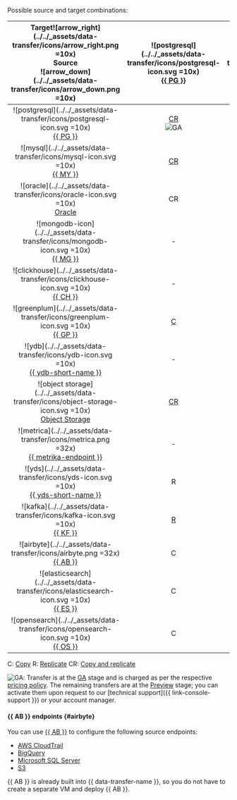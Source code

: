 Possible source and target combinations:



|     Target![arrow_right](../../_assets/data-transfer/icons/arrow_right.png =10x)<br>Source<br>![arrow_down](../../_assets/data-transfer/icons/arrow_down.png =10x)      | ![postgresql](../../_assets/data-transfer/icons/postgresql-icon.svg =10x)<br>[{{ PG }}](../../data-transfer/operations/endpoint/target/postgresql.md) | ![mysql](../../_assets/data-transfer/icons/mysql-icon.svg =10x)<br>[{{ MY }}](../../data-transfer/operations/endpoint/target/mysql.md) | ![mongodb](../../_assets/data-transfer/icons/mongodb-icon.svg =10x)<br>[{{ MG }}](../../data-transfer/operations/endpoint/target/mongodb.md) | ![clickhouse](../../_assets/data-transfer/icons/clickhouse-icon.svg =10x)<br>[{{ CH }}](../../data-transfer/operations/endpoint/target/clickhouse.md) | ![greenplum](../../_assets/data-transfer/icons/greenplum-icon.svg =10x)<br>[{{ GP }}](../../data-transfer/operations/endpoint/target/greenplum.md) | ![ydb](../../_assets/data-transfer/icons/ydb-icon.svg =10x)<br>[{{ ydb-short-name }}](../../data-transfer/operations/endpoint/target/yandex-database.md) | ![object storage](../../_assets/data-transfer/icons/object-storage-icon.svg =10x)<br>[Object Storage](../../data-transfer/operations/endpoint/target/object-storage.md) | ![apache kafka](../../_assets/data-transfer/icons/kafka-icon.svg =10x)<br>[Apache Kafka](../../data-transfer/operations/endpoint/target/kafka.md) | ![yds](../../_assets/data-transfer/icons/yds-icon.svg =10x)<br>[{{ yds-short-name }}](../../data-transfer/operations/endpoint/target/data-streams.md) | ![elasticsearch](../../_assets/data-transfer/icons/elasticsearch-icon.svg =10x)<br>[{{ ES }}](../../data-transfer/operations/endpoint/target/elasticsearch.md) | ![opensearch](../../_assets/data-transfer/icons/opensearch-icon.svg =10x)<br>[{{ OS }}](../../data-transfer/operations/endpoint/target/opensearch.md) |      ![arrow_left](../../_assets/data-transfer/icons/arrow_left.png =10x)Target<br>Source<br>![arrow_down](../../_assets/data-transfer/icons/arrow_down.png =10x)       |
|:-----------------------------------------------------------------------------------------------------------------------------------------------------------------------:|:-----------------------------------------------------------------------------------------------------------------------------------------------------:|:--------------------------------------------------------------------------------------------------------------------------------------:|:--------------------------------------------------------------------------------------------------------------------------------------------:|:-----------------------------------------------------------------------------------------------------------------------------------------------------:|:--------------------------------------------------------------------------------------------------------------------------------------------------:|:--------------------------------------------------------------------------------------------------------------------------------------------------------:|:-----------------------------------------------------------------------------------------------------------------------------------------------------------------------:|:-------------------------------------------------------------------------------------------------------------------------------------------------:|:-----------------------------------------------------------------------------------------------------------------------------------------------------:|:--------------------------------------------------------------------------------------------------------------------------------------------------------------:|:-----------------------------------------------------------------------------------------------------------------------------------------------------:|:-----------------------------------------------------------------------------------------------------------------------------------------------------------------------:|
| ![postgresql](../../_assets/data-transfer/icons/postgresql-icon.svg =10x)<br>[{{ PG }}](../../data-transfer/operations/endpoint/source/postgresql.md) | [CR](../../data-transfer/tutorials/managed-postgresql.md)<br>![GA](../../_assets/console-icons/credit-card.svg) | [CR](../../data-transfer/tutorials/mpg-to-mmy.md) | - | [CR](../../data-transfer/tutorials/rdbms-to-clickhouse.md)<br>![GA](../../_assets/console-icons/credit-card.svg) | [C](../../data-transfer/tutorials/managed-greenplum.md)R | [CR](../../data-transfer/tutorials/mpg-to-ydb.md) | [C](../../data-transfer/tutorials/mpg-to-objstorage.md) | [CR](../../data-transfer/tutorials/cdc-mpg.md)<br>![GA](../../_assets/console-icons/credit-card.svg) | [CR](../../data-transfer/tutorials/mpg-to-yds.md) | C | C | ![postgresql](../../_assets/data-transfer/icons/postgresql-icon.svg =10x)<br>[{{ PG }}](../../data-transfer/operations/endpoint/source/postgresql.md) |
| ![mysql](../../_assets/data-transfer/icons/mysql-icon.svg =10x)<br>[{{ MY }}](../../data-transfer/operations/endpoint/source/mysql.md) | [CR](../../data-transfer/tutorials/mmy-to-mpg.md) | [C](../../data-transfer/tutorials/managed-mysql.md)R<br>![GA](../../_assets/console-icons/credit-card.svg) | - | [CR](../../data-transfer/tutorials/mysql-to-clickhouse)<br>![GA](../../_assets/console-icons/credit-card.svg) | [CR](../../data-transfer/tutorials/mmy-to-mgp.md) | [CR](../../data-transfer/tutorials/managed-mysql-to-ydb.md) | [C](../../data-transfer/tutorials/mmy-objs-migration.md) | [CR](../../data-transfer/tutorials/cdc-mmy.md)<br>![GA](../../_assets/console-icons/credit-card.svg) | [CR](../../data-transfer/tutorials/mmy-to-yds.md) | - | - | ![mysql](../../_assets/data-transfer/icons/mysql-icon.svg =10x)<br>[{{ MY }}](../../data-transfer/operations/endpoint/source/mysql.md) |
| ![oracle](../../_assets/data-transfer/icons/oracle-icon.svg =10x)<br>[Oracle](../../data-transfer/operations/endpoint/source/oracle.md) | CR | - | - | CR | CR | - | - | - | - | - | - | ![oracle](../../_assets/data-transfer/icons/oracle-icon.svg =10x)<br>[Oracle](../../data-transfer/operations/endpoint/source/oracle.md) |
| ![mongodb-icon](../../_assets/data-transfer/icons/mongodb-icon.svg =10x)<br>[{{ MG }}](../../data-transfer/operations/endpoint/source/mongodb.md) | - | - | [CR](../../data-transfer/tutorials/managed-mongodb.md)<br>![GA](../../_assets/console-icons/credit-card.svg) | - | - | - | C | - | - | - | - | ![mongodb-icon](../../_assets/data-transfer/icons/mongodb-icon.svg =10x)<br>[{{ MG }}](../../data-transfer/operations/endpoint/source/mongodb.md) |
| ![clickhouse](../../_assets/data-transfer/icons/clickhouse-icon.svg =10x)<br>[{{ CH }}](../../data-transfer/operations/endpoint/source/clickhouse.md) | - | - | - | [C](../../data-transfer/tutorials/managed-clickhouse.md)<br>![GA](../../_assets/console-icons/credit-card.svg) | - | - | - | - | - | - | - | ![clickhouse](../../_assets/data-transfer/icons/clickhouse-icon.svg =10x)<br>[{{ CH }}](../../data-transfer/operations/endpoint/source/clickhouse.md) |
| ![greenplum](../../_assets/data-transfer/icons/greenplum-icon.svg =10x)<br>[{{ GP }}](../../data-transfer/operations/endpoint/source/greenplum.md) | [C](../../data-transfer/tutorials/greenplum-to-postgresql.md) | - | - | [C](../../data-transfer/tutorials/greenplum-to-clickhouse.md)<br>![GA](../../_assets/console-icons/credit-card.svg) | [C](../../data-transfer/tutorials/managed-greenplum.md) | - | - | - | - | - | - | ![greenplum](../../_assets/data-transfer/icons/greenplum-icon.svg =10x)<br>[{{ GP }}](../../data-transfer/operations/endpoint/source/greenplum.md) |
| ![ydb](../../_assets/data-transfer/icons/ydb-icon.svg =10x)<br>[{{ ydb-short-name }}](../../data-transfer/operations/endpoint/source/ydb.md) | - | - | - | [CR](../../data-transfer/tutorials/ydb-to-clickhouse.md) | - | - | [C](../../data-transfer/tutorials/ydb-to-object-storage.md) | [CR](../../data-transfer/tutorials/cdc-ydb.md) | [CR](../../data-transfer/tutorials/ydb-to-yds.md) | - | - | ![ydb](../../_assets/data-transfer/icons/ydb-icon.svg =10x)<br>[{{ ydb-short-name }}](../../data-transfer/operations/endpoint/source/ydb.md) |
| ![object storage](../../_assets/data-transfer/icons/object-storage-icon.svg =10x)<br>[Object Storage](../../data-transfer/operations/endpoint/source/object-storage.md) | [CR](../../data-transfer/tutorials/object-storage-to-postgresql.md) | [CR](../../data-transfer/tutorials/objs-mmy-migration.md) | - | [CR](../../data-transfer/tutorials/object-storage-to-clickhouse.md) | [CR](../../data-transfer/tutorials/object-storage-to-greenplum.md) | [CR](../../data-transfer/tutorials/object-storage-to-ydb.md) | - | - | - | - | - | ![object storage](../../_assets/data-transfer/icons/object-storage-icon.svg =10x)<br>[Object Storage](../../data-transfer/operations/endpoint/source/object-storage.md) |
| ![metrica](../../_assets/data-transfer/icons/metrica.png =32x)<br>[{{ metrika-endpoint }}](../../data-transfer/operations/endpoint/source/metrika.md) | - | - | - | [R](../../data-transfer/tutorials/metrika-to-clickhouse.md) | - | - | - | - | - | - | - | ![metrica](../../_assets/data-transfer/icons/metrica.png =32x)<br>[{{ metrika-endpoint }}](../../data-transfer/operations/endpoint/source/metrika.md) |
| ![yds](../../_assets/data-transfer/icons/yds-icon.svg =10x)<br>[{{ yds-short-name }}](../../data-transfer/operations/endpoint/source/data-streams.md) | R | R | R | [R](../../data-transfer/tutorials/yds-to-clickhouse.md)<br>![GA](../../_assets/console-icons/credit-card.svg) | R | R<br>![GA](../../_assets/console-icons/credit-card.svg) | [R](../../data-transfer/tutorials/yds-to-objstorage.md) | R<br>![GA](../../_assets/console-icons/credit-card.svg) | R | R | [R](../../data-transfer/tutorials/trails-to-os.md) | ![yds](../../_assets/data-transfer/icons/yds-icon.svg =10x)<br>[{{ yds-full-name }}](../../data-transfer/operations/endpoint/source/data-streams.md) |
| ![kafka](../../_assets/data-transfer/icons/kafka-icon.svg =10x)<br>[{{ KF }}](../../data-transfer/operations/endpoint/source/kafka.md) | [R](../../data-transfer/tutorials/mkf-to-mpg.md) | [R](../../data-transfer/tutorials/mkf-to-mmy.md) | [R](../../data-transfer/tutorials/mkf-to-mmg.md) | [R](../../data-transfer/tutorials/mkf-to-mch.md) | [R](../../data-transfer/tutorials/managed-kafka-to-greenplum.md) | [R](../../data-transfer/tutorials/mkf-to-ydb.md)<br>![GA](../../_assets/console-icons/credit-card.svg) | R | [R](../../data-transfer/tutorials/mkf-to-mkf.md)<br>![GA](../../_assets/console-icons/credit-card.svg) | [R](../../data-transfer/tutorials/mkf-to-yds.md) | P | [R](../../data-transfer/tutorials/mkf-to-mos.md) | ![kafka](../../_assets/data-transfer/icons/kafka-icon.svg =10x)<br>[{{ KF }}](../../data-transfer/operations/endpoint/source/kafka.md) |
| ![airbyte](../../_assets/data-transfer/icons/airbyte.png =32x)<br>[{{ AB }}](#airbyte) | C | C | C | C | C | C | - | C | C | - | - | ![airbyte](../../_assets/data-transfer/icons/airbyte.png =32x)<br>[{{ AB }}](#airbyte) |
| ![elasticsearch](../../_assets/data-transfer/icons/elasticsearch-icon.svg =10x)<br>[{{ ES }}](../../data-transfer/operations/endpoint/source/elasticsearch.md) | C | - | - | C | C | C | C | C | C | C | [C](../../data-transfer/tutorials/mes-to-mos.md) | ![elasticsearch](../../_assets/data-transfer/icons/elasticsearch-icon.svg =10x)<br>[{{ ES }}](../../data-transfer/operations/endpoint/source/elasticsearch.md) |
| ![opensearch](../../_assets/data-transfer/icons/opensearch-icon.svg =10x)<br>[{{ OS }}](../../data-transfer/operations/endpoint/source/opensearch.md) | C | - | - | C | C | [C](../../data-transfer/tutorials/opensearch-to-ydb.md) | C | C | C | C | [C](../../data-transfer/tutorials/os-to-mos.md) | ![opensearch](../../_assets/data-transfer/icons/opensearch-icon.svg =10x)<br>[{{ OS }}](../../data-transfer/operations/endpoint/source/opensearch.md) |




C: [Copy](../../data-transfer/concepts/transfer-lifecycle.md#copy)
R: [Replicate](../../data-transfer/concepts/transfer-lifecycle.md#replication)
CR: [Copy and replicate](../../data-transfer/concepts/transfer-lifecycle.md#copy-and-replication)



![GA](../../_assets/console-icons/credit-card.svg): Transfer is at the [GA](../../overview/concepts/launch-stages.md) stage and is charged as per the respective [pricing policy](../../data-transfer/pricing.md).
The remaining transfers are at the [Preview](../../overview/concepts/launch-stages.md) stage; you can activate them upon request to our [technical support]({{ link-console-support }}) or your account manager.



#### {{ AB }} endpoints {#airbyte}

You can use [{{ AB }}](https://docs.airbyte.com/integrations/sources) to configure the following source endpoints:

* [AWS CloudTrail](../../data-transfer/operations/endpoint/source/aws-cloudtrail.md)
* [BigQuery](../../data-transfer/operations/endpoint/source/bigquery.md)
* [Microsoft SQL Server](../../data-transfer/operations/endpoint/source/mssql.md)
* [S3](../../data-transfer/operations/endpoint/source/s3.md)

{{ AB }} is already built into {{ data-transfer-name }}, so you do not have to create a separate VM and deploy {{ AB }}.


